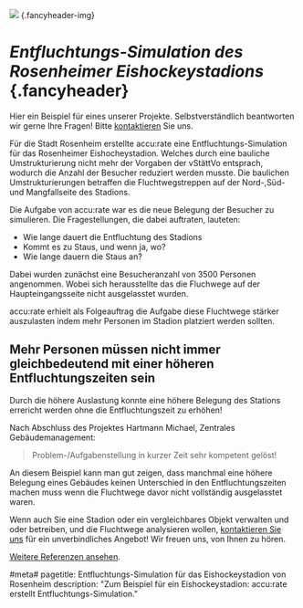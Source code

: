 ![](/img/accurate-bild-2.jpg) {.fancyheader-img}
# *Entfluchtungs-Simulation des Rosenheimer Eishockeystadions* {.fancyheader}

Hier ein Beispiel für eines unserer Projekte.
Selbstverständlich beantworten wir gerne Ihre Fragen!
Bitte [kontaktieren](kontakt) Sie uns.

Für die Stadt Rosenheim erstellte accu:rate eine Entfluchtungs-Simulation für das Rosenheimer Eishocheystadion. Welches durch eine bauliche Umstrukturierung nicht mehr der Vorgaben der vStättVo entsprach, wodurch die Anzahl der Besucher reduziert werden musste.
Die baulichen Umstrukturierungen betraffen die Fluchtwegstreppen auf der Nord-,Süd- und Mangfallseite des Stadions. 

Die Aufgabe von accu:rate war es die neue Belegung der Besucher zu simulieren. Die Fragestellungen, die dabei auftraten, lauteten: 

* Wie lange dauert die Entfluchtung des Stadions
* Kommt es zu Staus, und wenn ja, wo?
* Wie lange dauern die Staus an?

Dabei wurden zunächst eine Besucheranzahl von 3500 Personen angenommen. 
Wobei sich herausstellte das die Fluchwege auf der Haupteingangsseite nicht ausgelasstet wurden. 

accu:rate erhielt als Folgeauftrag die Aufgabe diese Fluchtwege stärker auszulasten indem mehr Personen im Stadion platziert werden sollten. 

## Mehr Personen müssen nicht immer gleichbedeutend mit einer höheren Entfluchtungszeiten sein

Durch die höhere Auslastung konnte eine höhere Belegung des Stations errericht werden ohne die Entfluchtungszeit zu erhöhen!

Nach Abschluss des Projektes
Hartmann Michael, Zentrales Gebäudemanagement:
> Problem-/Aufgabenstellung in kurzer Zeit sehr kompetent gelöst!

An diesem Beispiel kann man gut zeigen, dass manchmal eine höhere Belegung eines Gebäudes keinen Unterschied in den Entfluchtungszeiten machen muss wenn die Fluchtwege davor nicht vollständig ausgelasstet waren.


Wenn auch Sie eine Stadion oder ein vergleichbares Objekt verwalten und oder betreiben, und die Fluchtwege analysieren wollen, [kontaktieren Sie uns](kontakt) für ein unverbindliches Angebot! Wir freuen uns, von Ihnen zu hören.

[Weitere Referenzen ansehen](referenzen).


#meta#
pagetitle: Entfluchtungs-Simulation für das Eishockeystadion von Rosenheim
description: "Zum Beispiel für ein Eishockeystadion: accu:rate erstellt Entfluchtungs-Simulation."

